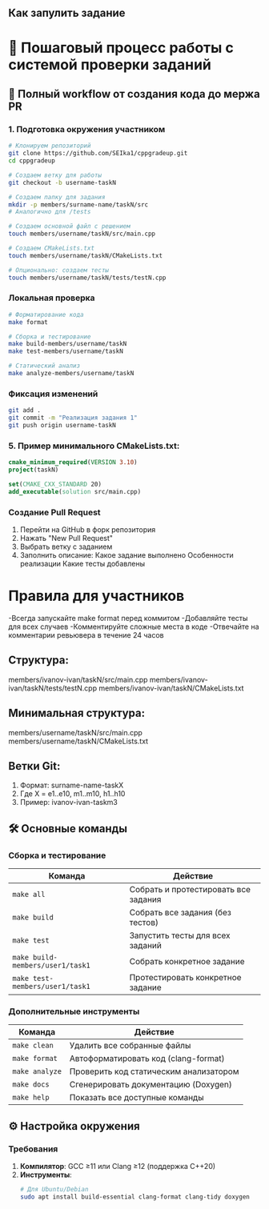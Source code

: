 ## Как запулить задание

# 🚀 Пошаговый процесс работы с системой проверки заданий

## 🔄 Полный workflow от создания кода до мержа PR

### 1. Подготовка окружения участником
```bash
# Клонируем репозиторий
git clone https://github.com/SEIka1/cppgradeup.git
cd cppgradeup

# Создаем ветку для работы
git checkout -b username-taskN

# Создаем папку для задания
mkdir -p members/surname-name/taskN/src
# Аналогично для /tests

# Создаем основной файл с решением
touch members/username/taskN/src/main.cpp

# Создаем CMakeLists.txt
touch members/username/taskN/CMakeLists.txt

# Опционально: создаем тесты
touch members/username/taskN/tests/testN.cpp
```

### Локальная проверка
```bash
# Форматирование кода
make format

# Сборка и тестирование
make build-members/username/taskN
make test-members/username/taskN

# Статический анализ
make analyze-members/username/taskN
```

### Фиксация изменений
```bash
git add .
git commit -m "Реализация задания 1"
git push origin username-taskN
```

### 5. Пример минимального CMakeLists.txt:
```cmake
cmake_minimum_required(VERSION 3.10)
project(taskN)

set(CMAKE_CXX_STANDARD 20)
add_executable(solution src/main.cpp)
```

### Создание Pull Request

1) Перейти на GitHub в форк репозитория
2) Нажать "New Pull Request"
3) Выбрать ветку с заданием
4) Заполнить описание:
      Какое задание выполнено
      Особенности реализации
      Какие тесты добавлены


# Правила для участников

-Всегда запускайте make format перед коммитом
-Добавляйте тесты для всех случаев
-Комментируйте сложные места в коде
-Отвечайте на комментарии ревьювера в течение 24 часов

## Структура:
members/ivanov-ivan/taskN/src/main.cpp
members/ivanov-ivan/taskN/tests/testN.cpp
members/ivanov-ivan/taskN/CMakeLists.txt          

## Минимальная структура:
members/username/taskN/src/main.cpp
members/username/taskN/CMakeLists.txt

## Ветки Git:
1) Формат: surname-name-taskX
2) Где X = e1..e10, m1..m10, h1..h10
3) Пример: ivanov-ivan-taskm3

## 🛠 Основные команды

### Сборка и тестирование
| Команда | Действие |
|---------|----------|
| `make all` | Собрать и протестировать все задания |
| `make build` | Собрать все задания (без тестов) |
| `make test` | Запустить тесты для всех заданий |
| `make build-members/user1/task1` | Собрать конкретное задание |
| `make test-members/user1/task1` | Протестировать конкретное задание |

### Дополнительные инструменты
| Команда | Действие |
|---------|----------|
| `make clean` | Удалить все собранные файлы |
| `make format` | Автоформатировать код (clang-format) |
| `make analyze` | Проверить код статическим анализатором |
| `make docs` | Сгенерировать документацию (Doxygen) |
| `make help` | Показать все доступные команды |

## ⚙️ Настройка окружения

### Требования
1. **Компилятор**: GCC ≥11 или Clang ≥12 (поддержка C++20)
2. **Инструменты**:
   ```bash
   # Для Ubuntu/Debian
   sudo apt install build-essential clang-format clang-tidy doxygen
